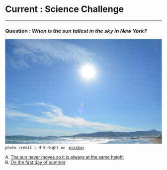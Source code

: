 # Current : Science Challenge
---

### Question : _When is the sun tallest in the sky in New York?_

![sun](../images/sun.jpg)  
`photo credit : M-S-Night on ` [`pixabay`](https://pixabay.com/en/sun-summer-mountains-sky-clouds-1413721/)  

A. [The sun never moves so it is always at the same height](pink.md)  
B. [On the first day of summer](red.md)  